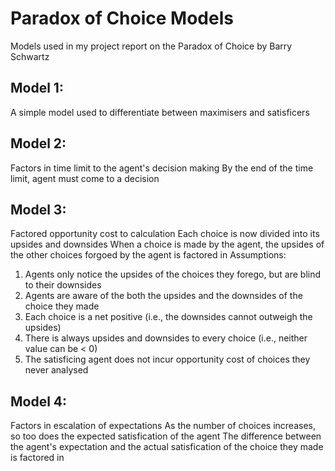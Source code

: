 # Paradox of Choice Models
Models used in my project report on the Paradox of Choice by Barry Schwartz

## Model 1: 
A simple model used to differentiate between maximisers and satisficers

## Model 2:
Factors in time limit to the agent's decision making
By the end of the time limit, agent must come to a decision

## Model 3: 
Factored opportunity cost to calculation
Each choice is now divided into its upsides and downsides
When a choice is made by the agent, the upsides of the other choices forgoed by the agent is factored in
Assumptions: 
1) Agents only notice the upsides of the choices they forego, but are blind to their downsides
2) Agents are aware of the both the upsides and the downsides of the choice they made
3) Each choice is a net positive (i.e., the downsides cannot outweigh the upsides)
4) There is always upsides and downsides to every choice (i.e., neither value can be < 0)
5) The satisficing agent does not incur opportunity cost of choices they never analysed

## Model 4:
Factors in escalation of expectations
As the number of choices increases, so too does the expected satisfication of the agent
The difference between the agent's expectation and the actual satisfication of the choice they made is factored in
